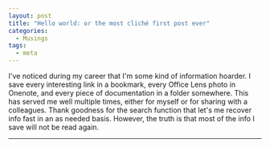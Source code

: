 ```yaml
---
layout: post
title: "Hello world: or the most cliché first post ever"
categories:
  - Musings
tags:
  - meta
---
```


I've noticed during my career that I'm some kind of information hoarder. I save every interesting link in a bookmark, every Office Lens photo in Onenote, and every piece of documentation in a folder somewhere. This has served me well multiple times, either for myself or for sharing with a colleagues.
Thank goodness for the search function that let's me recover info fast in an as needed basis. However, the truth is that most of the info I save will not be read again.

***